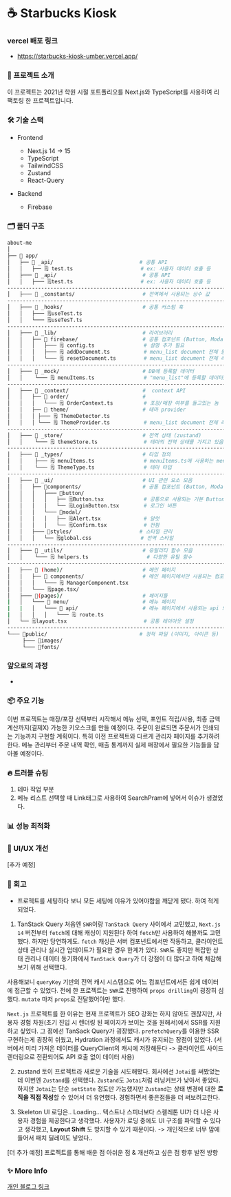 # ☕ Starbucks Kiosk

### vercel 배포 링크

- https://starbucks-kiosk-umber.vercel.app/

### 📌 프로젝트 소개

이 프로젝트는 2021년 학원 시절 포트폴리오를 Next.js와 TypeScript를 사용하여
리팩토링 한 프로젝트입니다.

### 🛠 기술 스택

- Frontend

  - Next.js 14 -> 15
  - TypeScript
  - TailwindCSS
  - Zustand
  - React-Query

- Backend
  - Firebase

### 🗂 폴더 구조

```bash
about-me
│
├── 📂 app/
│   ├── 📂 _api/                            # 공통 API
│   │   ├── 🗒️ test.ts                      # ex: 사용자 데이터 호출 등
│   ├─── 📂 _api/                            # 공통 API
│   │   ├─── 🗒️test.ts                      # ex: 사용자 데이터 호출 등
----------------------------------------------------------------------------------
│   ├─── 📂 _constants/                      # 전역에서 사용되는 상수 값
----------------------------------------------------------------------------------
│   ├─── 📂 _hooks/                          # 공통 커스텀 훅
│   │   ├─── 🗒️useTest.ts
│   │   └─── 🗒️useTesT.ts
----------------------------------------------------------------------------------
│   ├─── 📂 _lib/                            # 라이브러리
│   │   ├── 📂 firebase/                     # 공통 컴포넌트 (Button, Modal 등)
│   │   │   ├─── 🗒️ config.ts                # 설명 추가 필요
│   │   │   ├─── 🗒️ addDocument.ts           # menu_list document 전체 등록 함수
│   │   │   └─── 🗒️ resetDocument.ts         # menu_list document 전체 리셋 함수
----------------------------------------------------------------------------------
│   ├─── 📂 _mock/                           # DB에 등록할 데이터
│   │    └─── 🗒️ menuItems.ts                # "menu_list"에 등록할 데이터들
----------------------------------------------------------------------------------
│   ├─── 📂 _context/                        #  context API
│   │   ├── 📂 order/                        #
│   │   │   └─── 🗒️ OrderContext.ts          # 포장/매장 여부를 들고있는 놈
│   │   ├── 📂 theme/                        # 테마 provider
│   │   │ ├─── 🗒️ ThemeDetector.ts
│   │   │ └─── 🗒️ ThemeProvider.ts           # menu_list document 전체 리셋 함수
----------------------------------------------------------------------------------
│   ├─── 📂 _store/                          # 전역 상태 (zustand)
│   │    └─── 🗒️ themeStore.ts               # 테마의 전역 상태를 가지고 있음
----------------------------------------------------------------------------------
│   ├─── 📂 _types/                          # 타입 정의
│   │    ├─── 🗒️ menuItems.ts                # menuItems.ts에 사용하는 menu list type
│   │    └─── 🗒️ ThemeType.ts                # 테마 타입
----------------------------------------------------------------------------------
│   ├─── 📂 _ui/                             # UI 관련 요소 모음
│   │   ├── 📂components/                    # 공통 컴포넌트 (Button, Modal 등)
│   │   │   ├─── 📂button/
│   │   │   │   ├── 🗒️Button.tsx             # 공통으로 사용되는 기본 Button
│   │   │   │   └── 🗒️LoginButton.tsx        # 로그인 버튼
│   │   │   └─── 📂modal/
│   │   │   │   ├── 🗒️Alert.tsx              # 알럿
│   │   │   │   └── 🗒️Confirm.tsx            # 컨펌
│   │   ├─── 📂styles/                      # 스타일 관리
│   │   │   └── 🗒️global.css                # 전역 스타일
----------------------------------------------------------------------------------
│   ├─── 📂 _utils/                          # 유틸리티 함수 모음
│   │    └─── 🗒️ helpers.ts                   # 다양한 유틸 함수
----------------------------------------------------------------------------------
│   ├─── 📂 (home)/                          # 메인 페이지
│   │   ├── 📂 components/                   # 메인 페이지에서만 사용되는 컴포넌트
│   │   │   └─── 🗒️ ManagerComponent.tsx
│   │   └─── 🗒️page.tsx/
│   ├─── 📂(pages)/                          # 페이지들
|   │   └─── 📂 menu/                        # 메뉴 페이지
|   |   │   └─── 📂 api/                     # 메뉴 페이지에서 사용되는 api 모음
|   │   │   │   └─── 🗒️ route.ts
│   └── 🗒️layout.tsx                         # 공통 레이아웃 설정
----------------------------------------------------------------------------------
└─── 📂public/                              # 정적 파일 (이미지, 아이콘 등)
     ├─── 📂images/
     └─── 📂fonts/
```

### 앞으로의 과정

-

### 📦 주요 기능

이번 프로젝트는 매장/포장 선택부터 시작해서 메뉴 선택, 포인트 적립/사용, 최종 금액 계산까지(결제X) 가능한 키오스크를 만들 예정이다. 주문이 완료되면 주문서가 인쇄되는 기능까지 구현할 계획이다.
특히 이전 프로젝트와 다르게 관리자 페이지를 추가하려 한다. 메뉴 관리부터 주문 내역 확인, 매출 통계까지 실제 매장에서 필요한 기능들을 담아볼 예정이다.

### 🔥 트러블 슈팅

1. 테마 작업 부분
2. 메뉴 리스트 선택할 때 Link태그로 사용하여 SearchPram에 넣어서 이슈가 생겼었다.

### 📊 성능 최적화

### 🎨 UI/UX 개선

[추가 예정]

### 📝 회고

- 프로젝트를 세팅하다 보니 모든 세팅에 이유가 있어야함을 깨닫게 됐다.
  하여 적게 되었다.

1. TanStack Query
   처음엔 `SWR`이랑 `TanStack Query` 사이에서 고민했고, `Next.js 14` 버전부터 `fetch`에 대해 캐싱이 지원된다 하여 `fetch`만 사용하여 해볼까도 고민했다.
   하지만 당연하게도. `fetch` 캐싱은 서버 컴포넌트에서만 작동하고, 클라이언트 상태 관리나 실시간 업데이트가 필요한 경우 한계가 있다.
   `SWR`도 좋지만 복잡한 상태 관리나 데이터 동기화에서 `TanStack Query`가 더 강점이 더 많다고 하여 체감해보기 위해 선택했다.

사용해보니 `queryKey` 기반의 전역 캐시 시스템으로 어느 컴포넌트에서든 쉽게 데이터에 접근할 수 있었다.
전에 한 프로젝트는 `SWR`로 진행하여 `props drilling`이 굉장히 심했다. `mutate` 마저 `props`로 전달했어야만 했다.

`Next.js` 프로젝트를 한 이유는 현재 프로젝트가 SEO 강화는 하지 않아도 괜찮지만,
사용자 경험 차원(초기 진입 시 렌더링 된 페이지가 보이는 것을 원해서)에서 SSR를 지원하고 싶었다.
그 점에선 TanSack Query가 굉장했다. `prefetchQuery`를 이용한 SSR 구현하는게 굉장히 쉬웠고,
Hydration 과정에서도 캐시가 유지되는 장점이 있었다.
(서버에서 미리 가져온 데이터를 QueryClient의 캐시에 저장해둔다 -> 클라이언트 사이드 렌더링으로 전환되어도 API 호출 없이 데이터 사용)

2. zustand
   토이 프로젝트라 새로운 기술을 시도해봤다. 회사에선 `Jotai`를 써봤었는데 이번엔 `Zustand`를 선택했다.
   `Zustand`도 `Jotai`처럼 러닝커브가 낮아서 좋았다. 하지만 `Jotai`는 단순 `setState` 정도만 가능했지만
   `Zustand`는 상태 변경에 대한 **로직을 직접 작성**할 수 있어서 더 유연했다.
   경험하면서 좋은점들을 더 써보려고한다.

3. Skeleton UI
   로딩은.. Loading... 텍스트나 스피너보다 스켈레톤 UI가 더 나은 사용자 경험을 제공한다고 생각했다.
   사용자가 로딩 중에도 UI 구조를 파악할 수 있다고 생각했고, **Layout Shift** 도 방지할 수 있기 때문이다.
   -> 개인적으로 너무 맘에들어서 패치 딜레이도 넣었다..

[더 추가 예정]
프로젝트를 통해 배운 점
아쉬운 점 & 개선하고 싶은 점
향후 발전 방향

### ✨ More Info

[개인 블로그 링크](https://velog.io/@meowoof/posts)
